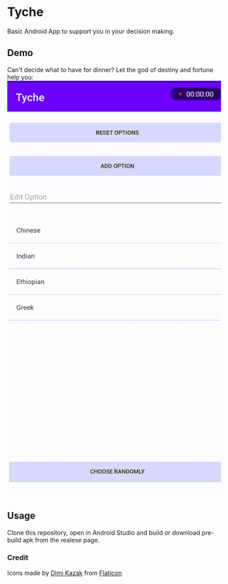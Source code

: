 # Tyche
Basic Android App to support you in your decision making.

## Demo
Can't decide what to have for dinner? Let the god of destiny and fortune help you:
![Demo](./demo.gif)

## Usage
Clone this repository, open in Android Studio and build or download pre-build apk from the realese page.

### Credit
Icons made by [Dimi Kazak](https://www.flaticon.com/authors/dimi-kazak) from [Flaticon](https://www.flaticon.com/)
